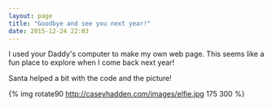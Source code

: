 ```yaml
---
layout: page
title: "Goodbye and see you next year!"
date: 2015-12-24 22:03
---
```


I used your Daddy's computer to make my own web page. This seems like a
fun place to explore when I come back next year!

Santa helped a bit with the code and the picture!

{% img rotate90 http://caseyhadden.com/images/elfie.jpg 175 300 %}
